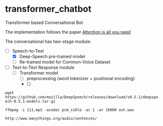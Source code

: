 # transformer_chatbot
Transformer based Conversational Bot

The implementation follows the paper [Attention is all you need](https://arxiv.org/abs/1706.03762)

The conversational has two-stage module:
- [ ] Speech-to-Text 
    - [x] Deep-Speech pre-trained model
    - [ ] Re-trained model for Common-Voice Dataset
- [ ] Text-to-Text Response module
    - [ ] Transformer model
        -[ ] preprocessing (word tokenizer + positional encoding)
        -[ ]  
`wget https://github.com/mozilla/DeepSpeech/releases/download/v0.5.1/deepspeech-0.5.1-models.tar.gz`

`ffmpeg -i 111.mp3 -acodec pcm_s16le -ac 1 -ar 16000 out.wav`

`http://www.manythings.org/audio/sentences/`
